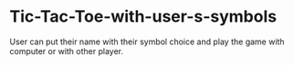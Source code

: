 # Tic-Tac-Toe-with-user-s-symbols
User can put their name with their symbol choice and play the game with computer or with other player.
